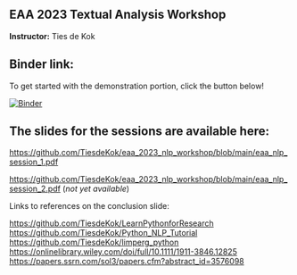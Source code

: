 ## EAA 2023 Textual Analysis Workshop

**Instructor:** Ties de Kok

## Binder link:

To get started with the demonstration portion, click the button below!

[![Binder](https://mybinder.org/badge_logo.svg)](https://mybinder.org/v2/gh/TiesdeKok/eaa_2023_nlp_workshop/HEAD)

## The slides for the sessions are available here:

https://github.com/TiesdeKok/eaa_2023_nlp_workshop/blob/main/eaa_nlp_session_1.pdf

https://github.com/TiesdeKok/eaa_2023_nlp_workshop/blob/main/eaa_nlp_session_2.pdf (*not yet available*)

Links to references on the conclusion slide:

https://github.com/TiesdeKok/LearnPythonforResearch
https://github.com/TiesdeKok/Python_NLP_Tutorial
https://github.com/TiesdeKok/limperg_python
https://onlinelibrary.wiley.com/doi/full/10.1111/1911-3846.12825
https://papers.ssrn.com/sol3/papers.cfm?abstract_id=3576098
